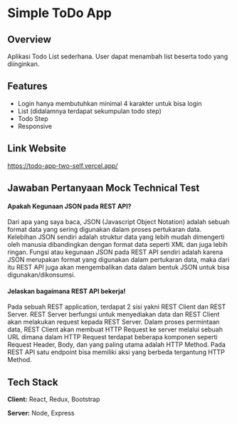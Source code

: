 # Simple ToDo App

## Overview

Aplikasi Todo List sederhana. User dapat menambah
list beserta todo yang diinginkan.

## Features

- Login hanya membutuhkan minimal 4 karakter untuk bisa login
- List (didalamnya terdapat sekumpulan todo step)
- Todo Step
- Responsive

## Link Website

https://todo-app-two-self.vercel.app/

## Jawaban Pertanyaan Mock Technical Test

#### Apakah Kegunaan JSON pada REST API?

Dari apa yang saya baca, JSON (Javascript
Object Notation) adalah sebuah format data yang
sering digunakan dalam proses pertukaran data.
Kelebihan JSON sendiri adalah struktur data
yang lebih mudah dimengerti oleh manusia dibandingkan
dengan format data seperti XML dan juga lebih ringan.
Fungsi atau kegunaan JSON pada REST API sendiri adalah
karena JSON merupakan format yang digunakan dalam
pertukaran data, maka dari itu REST API juga
akan mengembalikan data dalam bentuk JSON untuk bisa
digunakan/dikonsumsi.

#### Jelaskan bagaimana REST API bekerja!

Pada sebuah REST application, terdapat 2 sisi
yakni REST Client dan REST Server. REST Server
berfungsi untuk menyediakan data dan REST Client
akan melakukan request kepada REST Server.
Dalam proses permintaan data, REST Client akan
membuat HTTP Request ke server melalui sebuah
URL dimana dalam HTTP Request terdapat beberapa
komponen seperti Request Header, Body, dan yang
paling utama adalah HTTP Method. Pada REST API
satu endpoint bisa memiliki aksi yang berbeda
tergantung HTTP Method.

## Tech Stack

**Client:** React, Redux, Bootstrap

**Server:** Node, Express
